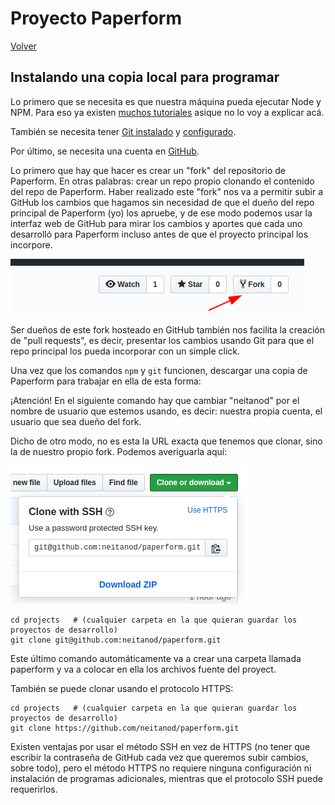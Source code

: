 # Proyecto Paperform

[Volver](?)

## Instalando una copia local para programar

Lo primero que se necesita es que nuestra máquina pueda ejecutar Node y NPM.
Para eso ya existen [muchos tutoriales](https://www.google.com/search?q=como+instalar+node+js+en+windows)
asique no lo voy a explicar acá.

También se necesita tener [Git instalado](https://www.google.com/search?q=como+instalar+git+en+windows) y [configurado](https://www.google.com/search?q=como+configurar+git).

Por último, se necesita una cuenta en [GitHub](https://github.com).

Lo primero que hay que hacer es crear un "fork" del repositorio de Paperform.
En otras palabras: crear un repo propio clonando el contenido del repo de 
Paperform.  Haber realizado este "fork" nos va a permitir subir a GitHub los 
cambios que hagamos sin necesidad de que el dueño del repo principal de Paperform
(yo) los apruebe, y de ese modo podemos usar la interfaz web de GitHub para mirar
los cambios y aportes que cada uno desarrolló para Paperform incluso antes de que
el proyecto principal los incorpore.

![Fork](images/install_fork.png)

Ser dueños de este fork hosteado en GitHub también nos facilita la creación de 
"pull requests", es decir, presentar los cambios usando Git para que el repo 
principal los pueda incorporar con un simple click.

Una vez que los comandos `npm` y `git` funcionen, descargar una copia de 
Paperform para trabajar en ella de esta forma:

¡Atención!  En el siguiente comando hay que cambiar "neitanod" por el nombre de
usuario que estemos usando, es decir:  nuestra propia cuenta, el usuario que sea
dueño del fork.

Dicho de otro modo, no es esta la URL exacta que tenemos que clonar, sino la de
nuestro propio fork.  Podemos averiguarla aquí:

![Clone](images/install_clone.png)

```
cd projects   # (cualquier carpeta en la que quieran guardar los proyectos de desarrollo)
git clone git@github.com:neitanod/paperform.git
```

Este último comando automáticamente va a crear una carpeta llamada paperform y
va a colocar en ella los archivos fuente del proyect.

También se puede clonar usando el protocolo HTTPS:

```
cd projects   # (cualquier carpeta en la que quieran guardar los proyectos de desarrollo)
git clone https://github.com/neitanod/paperform.git
```

Existen ventajas por usar el método SSH en vez de HTTPS (no tener que escribir
la contraseña de GitHub cada vez que queremos subir cambios, sobre todo), pero
el método HTTPS no requiere ninguna configuración ni instalación de programas
adicionales, mientras que el protocolo SSH puede requerirlos.
